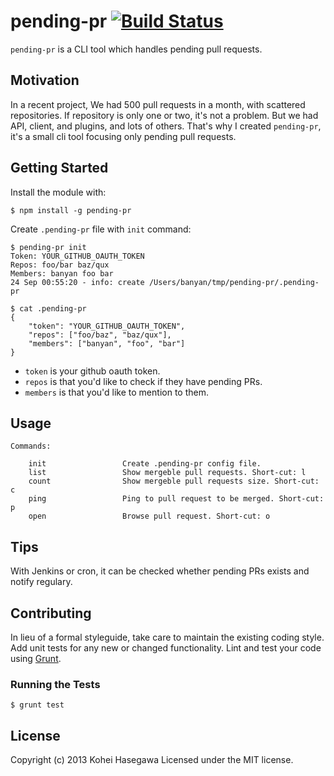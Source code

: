# pending-pr [![Build Status](https://secure.travis-ci.org/banyan/pending-pr.png?branch=master)](http://travis-ci.org/banyan/pending-pr)

`pending-pr` is a CLI tool which handles pending pull requests.

## Motivation

In a recent project, We had 500 pull requests in a month, with scattered repositories.
If repository is only one or two, it's not a problem. But we had API, client, and plugins, and lots of others.
That's why I created `pending-pr`, it's a small cli tool focusing only pending pull requests.

## Getting Started

Install the module with:

```
$ npm install -g pending-pr
```

Create `.pending-pr` file with `init` command:

```
$ pending-pr init
Token: YOUR_GITHUB_OAUTH_TOKEN
Repos: foo/bar baz/qux
Members: banyan foo bar
24 Sep 00:55:20 - info: create /Users/banyan/tmp/pending-pr/.pending-pr

$ cat .pending-pr
{
    "token": "YOUR_GITHUB_OAUTH_TOKEN",
    "repos": ["foo/baz", "baz/qux"],
    "members": ["banyan", "foo", "bar"]
}
```

* `token` is your github oauth token.
* `repos` is that you'd like to check if they have pending PRs.
* `members` is that you'd like to mention to them.

## Usage

```
Commands:

    init                 Create .pending-pr config file.
    list                 Show mergeble pull requests. Short-cut: l
    count                Show mergeble pull requests size. Short-cut: c
    ping                 Ping to pull request to be merged. Short-cut: p
    open                 Browse pull request. Short-cut: o
```

## Tips

With Jenkins or cron, it can be checked whether pending PRs exists and notify regulary.

## Contributing

In lieu of a formal styleguide, take care to maintain the existing coding style. Add unit tests for any new or changed functionality. Lint and test your code using [Grunt](http://gruntjs.com/).

### Running the Tests

```
$ grunt test
```

## License

Copyright (c) 2013 Kohei Hasegawa
Licensed under the MIT license.
